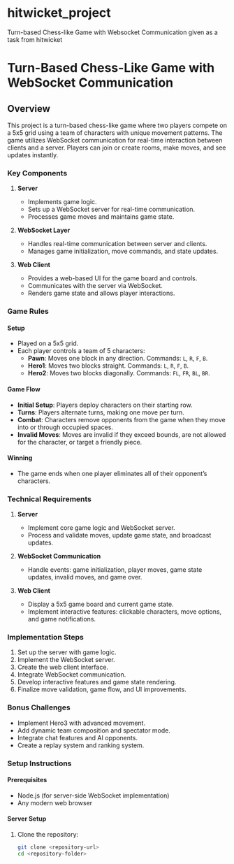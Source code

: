 # hitwicket_project
Turn-based Chess-like Game with Websocket Communication given as a task from hitwicket
# Turn-Based Chess-Like Game with WebSocket Communication

## Overview

This project is a turn-based chess-like game where two players compete on a 5x5 grid using a team of characters with unique movement patterns. The game utilizes WebSocket communication for real-time interaction between clients and a server. Players can join or create rooms, make moves, and see updates instantly.

### Key Components

1. **Server**
   - Implements game logic.
   - Sets up a WebSocket server for real-time communication.
   - Processes game moves and maintains game state.

2. **WebSocket Layer**
   - Handles real-time communication between server and clients.
   - Manages game initialization, move commands, and state updates.

3. **Web Client**
   - Provides a web-based UI for the game board and controls.
   - Communicates with the server via WebSocket.
   - Renders game state and allows player interactions.

### Game Rules

#### Setup

- Played on a 5x5 grid.
- Each player controls a team of 5 characters:
  - **Pawn**: Moves one block in any direction. Commands: `L`, `R`, `F`, `B`.
  - **Hero1**: Moves two blocks straight. Commands: `L`, `R`, `F`, `B`.
  - **Hero2**: Moves two blocks diagonally. Commands: `FL`, `FR`, `BL`, `BR`.

#### Game Flow

- **Initial Setup**: Players deploy characters on their starting row.
- **Turns**: Players alternate turns, making one move per turn.
- **Combat**: Characters remove opponents from the game when they move into or through occupied spaces.
- **Invalid Moves**: Moves are invalid if they exceed bounds, are not allowed for the character, or target a friendly piece.

#### Winning

- The game ends when one player eliminates all of their opponent’s characters.

### Technical Requirements

1. **Server**
   - Implement core game logic and WebSocket server.
   - Process and validate moves, update game state, and broadcast updates.

2. **WebSocket Communication**
   - Handle events: game initialization, player moves, game state updates, invalid moves, and game over.

3. **Web Client**
   - Display a 5x5 game board and current game state.
   - Implement interactive features: clickable characters, move options, and game notifications.

### Implementation Steps

1. Set up the server with game logic.
2. Implement the WebSocket server.
3. Create the web client interface.
4. Integrate WebSocket communication.
5. Develop interactive features and game state rendering.
6. Finalize move validation, game flow, and UI improvements.

### Bonus Challenges

- Implement Hero3 with advanced movement.
- Add dynamic team composition and spectator mode.
- Integrate chat features and AI opponents.
- Create a replay system and ranking system.

### Setup Instructions

#### Prerequisites

- Node.js (for server-side WebSocket implementation)
- Any modern web browser

#### Server Setup

1. Clone the repository:
   ```sh
   git clone <repository-url>
   cd <repository-folder>
